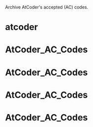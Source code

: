 Archive AtCoder's accepted (AC) codes.
# atcoder
# AtCoder_AC_Codes
# AtCoder_AC_Codes
# AtCoder_AC_Codes
# AtCoder_AC_Codes
